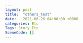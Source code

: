 ```yaml
---
layout: post
title:  "others_test"
date:   2021-06-26 04:00:00 +0000
categories: Etc
Tags: Story Etc
SceneCode: []
---
```

